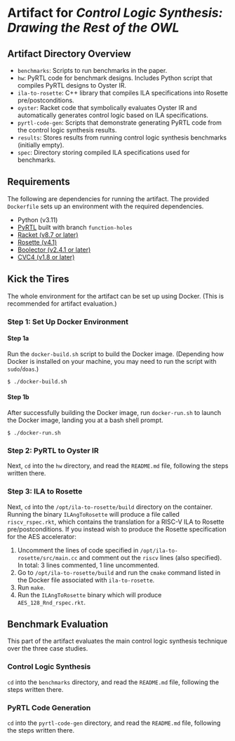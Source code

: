 # Artifact for _Control Logic Synthesis: Drawing the Rest of the OWL_

## Artifact Directory Overview

* `benchmarks`: Scripts to run benchmarks in the paper.
* `hw`: PyRTL code for benchmark designs. Includes Python script that compiles
  PyRTL designs to Oyster IR.
* `ila-to-rosette`: C++ library that compiles ILA specifications into Rosette
  pre/postconditions.
* `oyster`: Racket code that symbolically evaluates Oyster IR and automatically
  generates control logic based on ILA specifications.
* `pyrtl-code-gen`: Scripts that demonstrate generating PyRTL code from the
  control logic synthesis results.
* `results`: Stores results from running control logic synthesis benchmarks
  (initially empty).
* `spec`: Directory storing compiled ILA specifications used for benchmarks.

## Requirements

The following are dependencies for running the artifact. The provided
`Dockerfile` sets up an environment with the required dependencies.

* Python (v3.11)
* [PyRTL](https://github.com/pllab/PyRTL) built with branch `function-holes`
* [Racket (v8.7 or later)](https://racket-lang.org/)
* [Rosette (v4.1)](https://docs.racket-lang.org/rosette-guide/index.html)
* [Boolector (v2.4.1 or later)](https://boolector.github.io/)
* [CVC4 (v1.8 or later)](https://cvc4.github.io/)

## Kick the Tires

The whole environment for the artifact can be set up using Docker. (This is
recommended for artifact evaluation.)

### Step 1: Set Up Docker Environment

#### Step 1a

Run the `docker-build.sh` script to build the Docker image. (Depending how
Docker is installed on your machine, you may need to run the script with
`sudo`/`doas`.)

```shell
$ ./docker-build.sh
```

#### Step 1b

After successfully building the Docker image, run `docker-run.sh` to launch the
Docker image, landing you at a bash shell prompt.

```shell
$ ./docker-run.sh
```


### Step 2: PyRTL to Oyster IR

Next, `cd` into the `hw` directory, and read the `README.md` file, following the
steps written there.

### Step 3: ILA to Rosette

Next, `cd` into the `/opt/ila-to-rosette/build` directory on the container. Running
the binary `ILAngToRosette` will produce a file called `riscv_rspec.rkt`, which
contains the translation for a RISC-V ILA to Rosette pre/postconditions. If you instead
wish to produce the Rosette specification for the AES accelerator:

1. Uncomment the lines of code specified in `/opt/ila-to-rosette/src/main.cc` and
   comment out the `riscv` lines (also specified). In total: 3 lines commented,
   1 line uncommented.
2. Go to `/opt/ila-to-rosette/build` and run the `cmake` command listed in the
   Docker file associated with `ila-to-rosette`.
3. Run `make`.
4. Run the `ILAngToRosette` binary which will produce `AES_128_Rnd_rspec.rkt`.

## Benchmark Evaluation

This part of the artifact evaluates the main control logic synthesis technique
over the three case studies.

### Control Logic Synthesis

`cd` into the `benchmarks` directory, and read the `README.md` file, following
the steps written there.

### PyRTL Code Generation

`cd` into the `pyrtl-code-gen` directory, and read the `README.md` file,
following the steps written there.

